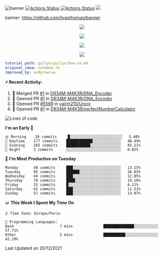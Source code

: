 ![banner](https://user-images.githubusercontent.com/67145585/139498733-a94b01bd-717d-4698-b6fc-7838a2600b84.png)
[![Actions Status](https://github.com/DR34M-M4K3R/DR34M-M4K3R/workflows/wakatime-stats/badge.svg)](https://github.com/DR34M-M4K3R/DR34M-M4K3R/actions)
[![Actions Status](https://github.com/DR34M-M4K3R/DR34M-M4K3R/workflows/update-gh-activity/badge.svg)](https://github.com/DR34M-M4K3R/DR34M-M4K3R/actions)
![](https://visitor-badge.glitch.me/badge?page_id=DR34M-M4K3R.DR34M-M4K3R)

banner: https://github.com/liyasthomas/banner



<p align="center">
  <a href="https://discord.gg/FPhHhBG25d">
  <img alig src="https://discordapp.com/api/guilds/858046559316344852/widget.png?style=banner3" />
</p>





<p align="center">
  <img alig src="https://github-profile-trophy.vercel.app/?username=DR34M-M4K3R&column=6&rank=SSS,SS,S,AAA,AA,A,B,C" />
</p>


<p align="center">
  <a href="https://readme-chi.vercel.app//api/now-playing?open">
    <!-- Music bars move to the beat and are colored based on the track's happiness, danceability and energy! -->
    <img src="https://readme-chi.vercel.app//api/now-playing">
  </a>
</p>

<p align="center">
  <img src="https://readme-chi.vercel.app//api/top-played">
</p>
 
```yaml
tutorial_path: guilyx/guilyx/how-to.md
original_idea: natemoo-re
improved_by: andyruwruw
```


**:zap: Recent Activity:**

<!--START_SECTION:activity-->
1. 🎉 Merged PR [#1](https://github.com/DR34M-M4K3R/DNA_Encoder/pull/1) in [DR34M-M4K3R/DNA_Encoder](https://github.com/DR34M-M4K3R/DNA_Encoder)
2. 💪 Opened PR [#1](https://github.com/DR34M-M4K3R/DNA_Encoder/pull/1) in [DR34M-M4K3R/DNA_Encoder](https://github.com/DR34M-M4K3R/DNA_Encoder)
3. 💪 Opened PR [#5569](https://github.com/yairm210/Unciv/pull/5569) in [yairm210/Unciv](https://github.com/yairm210/Unciv)
4. 💪 Opened PR [#1](https://github.com/DR34M-M4K3R/perfectNumberCalculator/pull/1) in [DR34M-M4K3R/perfectNumberCalculator](https://github.com/DR34M-M4K3R/perfectNumberCalculator)
<!--END_SECTION:activity-->


<!--START_SECTION:waka-->
![Lines of code](https://img.shields.io/badge/From%20Hello%20World%20I%27ve%20Written-20%20Thousand%20lines%20of%20code-blue)

**I'm an Early 🐤** 

```text
🌞 Morning    20 commits     █░░░░░░░░░░░░░░░░░░░░░░░░   5.48% 
🌆 Daytime    177 commits    ████████████░░░░░░░░░░░░░   48.49% 
🌃 Evening    165 commits    ███████████░░░░░░░░░░░░░░   45.21% 
🌙 Night      3 commits      ░░░░░░░░░░░░░░░░░░░░░░░░░   0.82%

```
📅 **I'm Most Productive on Tuesday** 

```text
Monday       48 commits     ███░░░░░░░░░░░░░░░░░░░░░░   13.15% 
Tuesday      95 commits     ██████░░░░░░░░░░░░░░░░░░░   26.03% 
Wednesday    44 commits     ███░░░░░░░░░░░░░░░░░░░░░░   12.05% 
Thursday     70 commits     ████░░░░░░░░░░░░░░░░░░░░░   19.18% 
Friday       15 commits     █░░░░░░░░░░░░░░░░░░░░░░░░   4.11% 
Saturday     42 commits     ███░░░░░░░░░░░░░░░░░░░░░░   11.51% 
Sunday       51 commits     ███░░░░░░░░░░░░░░░░░░░░░░   13.97%

```


📊 **This Week I Spent My Time On** 

```text
⌚︎ Time Zone: Europe/Paris

💬 Programming Languages: 
Bash                     7 mins              ██████████████░░░░░░░░░░░   57.71% 
Other                    5 mins              ██████████░░░░░░░░░░░░░░░   42.29%

```


 Last Updated on 20/12/2021
<!--END_SECTION:waka-->
